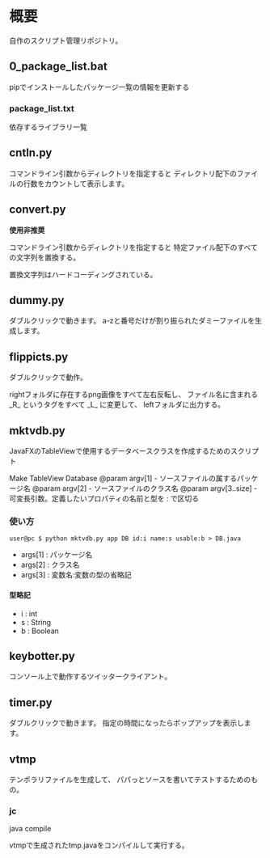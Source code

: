 # 概要

自作のスクリプト管理リポジトリ。

## 0_package_list.bat

pipでインストールしたパッケージ一覧の情報を更新する

### package_list.txt

依存するライブラリ一覧

## cntln.py

コマンドライン引数からディレクトリを指定すると
ディレクトリ配下のファイルの行数をカウントして表示します。

## convert.py

**使用非推奨**

コマンドライン引数からディレクトリを指定すると
特定ファイル配下のすべての文字列を置換する。

置換文字列はハードコーディングされている。

## dummy.py

ダブルクリックで動きます。
a-zと番号だけが割り振られたダミーファイルを生成します。

## flippicts.py

ダブルクリックで動作。

rightフォルダに存在するpng画像をすべて左右反転し、
ファイル名に含まれる \_R\_ というタグをすべて \_L\_ に変更して、
leftフォルダに出力する。

## mktvdb.py

JavaFXのTableViewで使用するデータベースクラスを作成するためのスクリプト

Make TableView Database
@param argv[1]       - ソースファイルの属するパッケージ名
@param argv[2]       - ソースファイルのクラス名
@param argv[3..size] - 可変長引数。定義したいプロパティの名前と型を : で区切る

### 使い方

```
user@pc $ python mktvdb.py app DB id:i name:s usable:b > DB.java
```

- args[1] : パッケージ名
- args[2] : クラス名
- args[3] : 変数名:変数の型の省略記

#### 型略記

- i : int
- s : String
- b : Boolean

## keybotter.py

コンソール上で動作するツイッタークライアント。

## timer.py

ダブルクリックで動きます。
指定の時間になったらポップアップを表示します。

## vtmp

テンポラリファイルを生成して、
パパっとソースを書いてテストするためのもの。

### jc

java compile

vtmpで生成されたtmp.javaをコンパイルして実行する。

